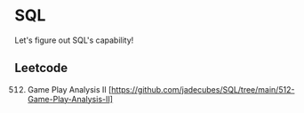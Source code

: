 # SQL
Let's figure out SQL's capability!

## Leetcode
512. Game Play Analysis II [https://github.com/jadecubes/SQL/tree/main/512-Game-Play-Analysis-II]
